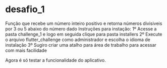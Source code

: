 # desafio_1
Função que recebe um número inteiro positivo e retorna números divisiveis por 3 ou 5 abaixo do número dado
Instruções para instação:
1º Acesse a pasta challenge_1 e logo em seguida clique para pasta installers
2º Execute o arquivo flutter_challenge como administrador e escolha o idioma de instalação
3º Sugiro criar uma atalho para área de trabalho para acessar com mais facilidade

Agora é só testar a funcionalidade do aplicativo.